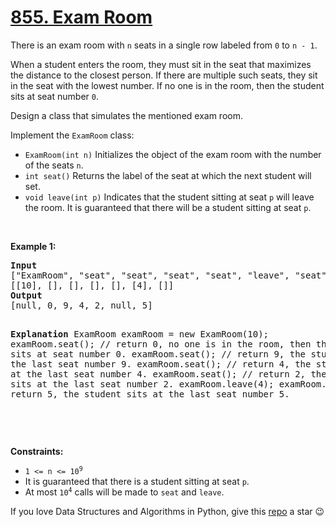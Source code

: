 # [855. Exam Room][title]

<p>There is an exam room with <code>n</code> seats in a single row labeled from <code>0</code> to <code>n - 1</code>.</p>
<p>When a student enters the room, they must sit in the seat that maximizes the distance to the closest person. If there are multiple such seats, they sit in the seat with the lowest number. If no one is in the room, then the student sits at seat number <code>0</code>.</p>
<p>Design a class that simulates the mentioned exam room.</p>
<p>Implement the <code>ExamRoom</code> class:</p>
<ul>
<li><code>ExamRoom(int n)</code> Initializes the object of the exam room with the number of the seats <code>n</code>.</li>
<li><code>int seat()</code> Returns the label of the seat at which the next student will set.</li>
<li><code>void leave(int p)</code> Indicates that the student sitting at seat <code>p</code> will leave the room. It is guaranteed that there will be a student sitting at seat <code>p</code>.</li>
</ul>
<p> </p>
<p><strong>Example 1:</strong></p>
<pre><strong>Input</strong>
["ExamRoom", "seat", "seat", "seat", "seat", "leave", "seat"]
[[10], [], [], [], [], [4], []]
<strong>Output</strong>
[null, 0, 9, 4, 2, null, 5]

<strong>Explanation</strong>
ExamRoom examRoom = new ExamRoom(10);
examRoom.seat(); // return 0, no one is in the room, then the student sits at seat number 0.
examRoom.seat(); // return 9, the student sits at the last seat number 9.
examRoom.seat(); // return 4, the student sits at the last seat number 4.
examRoom.seat(); // return 2, the student sits at the last seat number 2.
examRoom.leave(4);
examRoom.seat(); // return 5, the student sits at the last seat number 5.

</pre>
<p> </p>
<p><strong>Constraints:</strong></p>
<ul>
<li><code>1 &lt;= n &lt;= 10<sup>9</sup></code></li>
<li>It is guaranteed that there is a student sitting at seat <code>p</code>.</li>
<li>At most <code>10<sup>4</sup></code> calls will be made to <code>seat</code> and <code>leave</code>.</li>
</ul>


If you love Data Structures and Algorithms in Python, give this [repo][me] a star :wink:

[title]: https://leetcode.com/problems/exam-room
[me]: https://github.com/bumblebee211196/awesome-python-leetcode